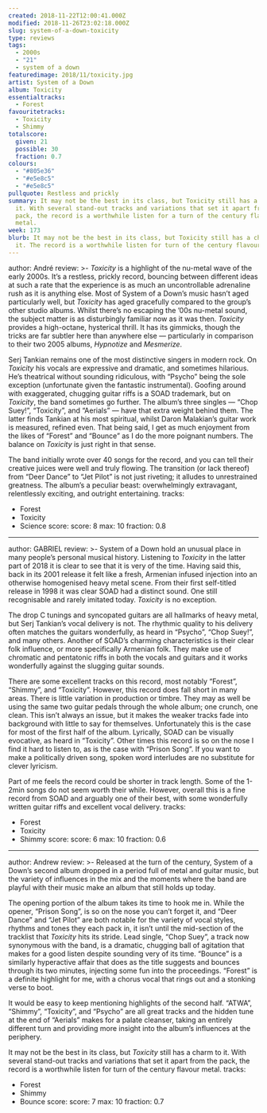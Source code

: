 ```yaml
---
created: 2018-11-22T12:00:41.000Z
modified: 2018-11-26T23:02:18.000Z
slug: system-of-a-down-toxicity
type: reviews
tags:
  - 2000s
  - "21"
  - system of a down
featuredimage: 2018/11/toxicity.jpg
artist: System of a Down
album: Toxicity
essentialtracks:
  - Forest
favouritetracks:
  - Toxicity
  - Shimmy
totalscore:
  given: 21
  possible: 30
  fraction: 0.7
colours:
  - "#805e36"
  - "#e5e8c5"
  - "#e5e8c5"
pullquote: Restless and prickly
summary: It may not be the best in its class, but Toxicity still has a charm to
  it. With several stand-out tracks and variations that set it apart from the
  pack, the record is a worthwhile listen for a turn of the century flavour of
  metal.
week: 173
blurb: It may not be the best in its class, but Toxicity still has a charm to
  it. The record is a worthwhile listen for turn of the century flavour metal.
---
```

author: André
review: >-
  *Toxicity* is a highlight of the nu-metal wave of the early 2000s. It’s a
  restless, prickly record, bouncing between different ideas at such a rate that
  the experience is as much an uncontrollable adrenaline rush as it is anything
  else. Most of System of a Down’s music hasn’t aged particularly well, but
  *Toxicity* has aged gracefully compared to the group’s other studio albums.
  Whilst there’s no escaping the ’00s nu-metal sound, the subject matter is as
  disturbingly familiar now as it was then. *Toxicity* provides a high-octane,
  hysterical thrill. It has its gimmicks, though the tricks are far subtler here
  than anywhere else — particularly in comparison to their two 2005 albums,
  *Hypnotize* and *Mesmerize*.

  Serj Tankian remains one of the most distinctive singers in modern rock. On *Toxicity* his vocals are expressive and dramatic, and sometimes hilarious. He’s theatrical without sounding ridiculous, with “Psycho” being the sole exception (unfortunate given the fantastic instrumental). Goofing around with exaggerated, chugging guitar riffs is a SOAD trademark, but on *Toxicity*, the band sometimes go further. The album’s three singles — “Chop Suey!”, “Toxicity”, and “Aerials” — have that extra weight behind them. The latter finds Tankian at his most spiritual, whilst Daron Malakian’s guitar work is measured, refined even. That being said, I get as much enjoyment from the likes of “Forest” and “Bounce” as I do the more poignant numbers. The balance on *Toxicity* is just right in that sense.

  The band initially wrote over 40 songs for the record, and you can tell their creative juices were well and truly flowing. The transition (or lack thereof) from “Deer Dance” to “Jet Pilot” is not just riveting; it alludes to unrestrained greatness. The album’s a peculiar beast: overwhelmingly extravagant, relentlessly exciting, and outright entertaining.
tracks:
  - Forest
  - ­­Toxicity
  - ­­Science
score:
  score: 8
  max: 10
  fraction: 0.8
---
author: GABRIEL
review: >-
  System of a Down hold an unusual place in many people’s personal musical
  history. Listening to *Toxicity* in the latter part of 2018 it is clear to see
  that it is very of the time. Having said this, back in its 2001 release it
  felt like a fresh, Armenian infused injection into an otherwise homogenised
  heavy metal scene. From their first self-titled release in 1998 it was clear
  SOAD had a distinct sound. One still recognisable and rarely imitated today.
  *Toxicity* is no exception.

  The drop C tunings and syncopated guitars are all hallmarks of heavy metal, but Serj Tankian’s vocal delivery is not. The rhythmic quality to his delivery often matches the guitars wonderfully, as heard in “Psycho”, “Chop Suey!”, and many others. Another of SOAD’s charming characteristics is their clear folk influence, or more specifically Armenian folk. They make use of chromatic and pentatonic riffs in both the vocals and guitars and it works wonderfully against the slugging guitar sounds.

  There are some excellent tracks on this record, most notably “Forest”, “Shimmy”, and “Toxicity”. However, this record does fall short in many areas. There is little variation in production or timbre. They may as well be using the same two guitar pedals through the whole album; one crunch, one clean. This isn’t always an issue, but it makes the weaker tracks fade into background with little to say for themselves. Unfortunately this is the case for most of the first half of the album. Lyrically, SOAD can be visually evocative, as heard in “Toxicity”. Other times this record is so on the nose I find it hard to listen to, as is the case with “Prison Song”. If you want to make a politically driven song, spoken word interludes are no substitute for clever lyricism.

  Part of me feels the record could be shorter in track length. Some of the 1-2min songs do not seem worth their while. However, overall this is a fine record from SOAD and arguably one of their best, with some wonderfully written guitar riffs and excellent vocal delivery.
tracks:
  - Forest
  - ­­Toxicity
  - ­­Shimmy
score:
  score: 6
  max: 10
  fraction: 0.6
---
author: Andrew
review: >-
  Released at the turn of the century, System of a Down’s second album dropped
  in a period full of metal and guitar music, but the variety of influences in
  the mix and the moments where the band are playful with their music make an
  album that still holds up today.

  The opening portion of the album takes its time to hook me in. While the opener, “Prison Song”, is so on the nose you can’t forget it, and “Deer Dance” and “Jet Pilot” are both notable for the variety of vocal styles, rhythms and tones they each pack in, it isn’t until the mid-section of the tracklist that *Toxicity* hits its stride. Lead single, “Chop Suey”, a track now synonymous with the band, is a dramatic, chugging ball of agitation that makes for a good listen despite sounding very of its time. “Bounce” is a similarly hyperactive affair that does as the title suggests and bounces through its two minutes, injecting some fun into the proceedings. “Forest” is a definite highlight for me, with a chorus vocal that rings out and a stonking verse to boot.

  It would be easy to keep mentioning highlights of the second half. “ATWA”, “Shimmy”, “Toxicity”, and “Psycho” are all great tracks and the hidden tune at the end of “Aerials” makes for a palate cleanser, taking an entirely different turn and providing more insight into the album’s influences at the periphery.

  It may not be the best in its class, but *Toxicity* still has a charm to it. With several stand-out tracks and variations that set it apart from the pack, the record is a worthwhile listen for turn of the century flavour metal.
tracks:
  - Forest
  - ­­Shimmy
  - ­­Bounce
score:
  score: 7
  max: 10
  fraction: 0.7

